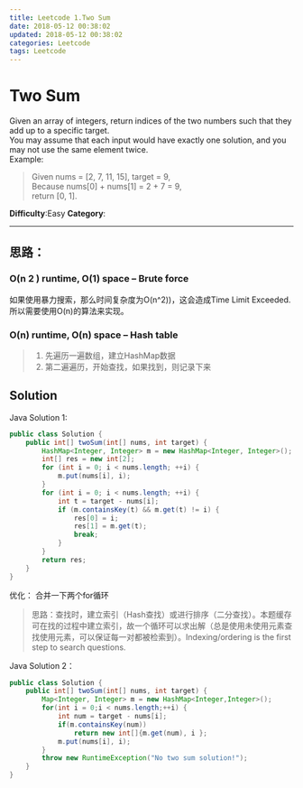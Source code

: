 ```yaml
---
title: Leetcode 1.Two Sum
date: 2018-05-12 00:38:02
updated: 2018-05-12 00:38:02
categories: Leetcode
tags: Leetcode
---
```


# Two Sum   
Given an array of integers, return indices of the two numbers such that they add up to a specific target.  
You may assume that each input would have exactly one solution, and you may not use the same element twice.  
Example:  
> Given nums = [2, 7, 11, 15], target = 9,  
> Because nums[0] + nums[1] = 2 + 7 = 9,  
> return [0, 1]. 

**Difficulty**:Easy
**Category**: 
****

## 思路：
### O(n 2 ) runtime, O(1) space – Brute force
如果使用暴力搜索，那么时间复杂度为O(n^2))，这会造成Time Limit Exceeded. 所以需要使用O(n)的算法来实现。  
### O(n) runtime, O(n) space – Hash table
> 1. 先遍历一遍数组，建立HashMap数据
> 2. 第二遍遍历，开始查找，如果找到，则记录下来
<!--more-->
## Solution
Java Solution 1:    

```java  
public class Solution {
    public int[] twoSum(int[] nums, int target) {
        HashMap<Integer, Integer> m = new HashMap<Integer, Integer>();
        int[] res = new int[2];
        for (int i = 0; i < nums.length; ++i) {
            m.put(nums[i], i);
        }
        for (int i = 0; i < nums.length; ++i) {
            int t = target - nums[i];
            if (m.containsKey(t) && m.get(t) != i) {
                res[0] = i;
                res[1] = m.get(t);
                break;
            }
        }
        return res;
    }
}
```
优化： 合并一下两个for循环 
> 思路：查找时，建立索引（Hash查找）或进行排序（二分查找）。本题缓存可在找的过程中建立索引，故一个循环可以求出解（总是使用未使用元素查找使用元素，可以保证每一对都被检索到）。Indexing/ordering is the first step to search questions.  
 
Java Solution 2：  
```java
public class Solution {
    public int[] twoSum(int[] nums, int target) {
        Map<Integer, Integer> m = new HashMap<Integer,Integer>();
        for(int i = 0;i < nums.length;++i) {
            int num = target - nums[i];
            if(m.containsKey(num))
                return new int[]{m.get(num), i };
            m.put(nums[i], i);
        }
        throw new RuntimeException("No two sum solution!");
    }
}
```


